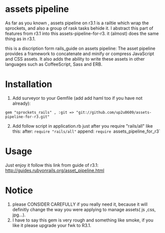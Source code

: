 # assets pipeline
As far as you known , assets pipeline on r3.1 is a railtie which wrap the sprockets, and also a group of rask tasks behide it. I abstract this part of features from r3.1 into this assets-pipeline-for-r3. it (almost) does the same thing as in r3.1.

this is a discription form rails_guide on assets pipeline:
The asset pipeline provides a framework to concatenate and minify or compress JavaScript and CSS assets. It also adds the ability to write these assets in other languages such as CoffeeScript, Sass and ERB.

# Installation

1. Add surveyor to your Gemfile (add add haml too if you have not already):

`gem "sprockets_rails" , :git => "git://github.com/up2u0609/assets-pipeline-for-r3.git"`

2. Add follow script in application.rb just after you require "rails/all" like this:
after:
`require "rails/all"`
append:
`require `assets_pipeline_for_r3`

# Usage
  Just enjoy it follow this link from guide of r3.1: http://guides.rubyonrails.org/asset_pipeline.html

# Notice
  1. please CONSIDER CAREFULLY if you really need it, because it will definitly change the way you were applying to manage assets( js ,css, jpg...).
  2. I have to say this gem is very rough and something like smoke, if you like it please upgrade your fwk to R3.1.

